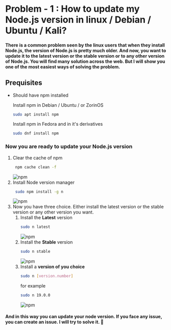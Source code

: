 # **Problem - 1 :** How to update my Node.js version in linux / Debian / Ubuntu / Kali?  

#### There is a common problem seen by the linux users that when they install Node.js, the version of Node.js is pretty much older. And now, you want to update it to the latest version or the stable version or to any other version of Node.js. You will find many solution across the web. But I will show you one of the most easiest ways of solving the problem.

## Prequisites
 - Should have npm installed

    Install npm in Debian / Ubuntu / or ZorinOS
     ```sh
    sudo apt install npm
     ```
     Install npm in Fedora and in it's derivatives
     ```sh
    sudo dnf install npm
     ```

### Now you are ready to update your Node.js version
1. Clear the cache of npm
   ```sh
    npm cache clean -f
    ```
    ![npm](../assets/node-js-version-update/npm-cache-cleaning.png)
2. Install Node version manager
   ```sh
    sudo npm install -g n
    ```
    ![npm](../assets/node-js-version-update/install-node-version-manager.png)
3. Now you have three choice. Either install the latest version or the stable version or any other version you want.
   1. Install the **Latest** version
        ```sh
        sudo n latest
        ```
        ![npm](../assets/node-js-version-update/installing-latest-version.png)
    2. Install the **Stable** version
         ```sh
         sudo n stable
         ```
         ![npm](../assets/node-js-version-update/stable-version-installing.png)
    3. Install a **version of you choice**
        ```sh
        sudo n [version.number]
        ```
        for example
        ```sh
        sudo n 19.0.0
        ```
        ![npm](../assets/node-js-version-update/installing-any-version.png)

#### And in this way you can update your node version. If you face any issue, you can create an issue. I will try to solve it. :star2: